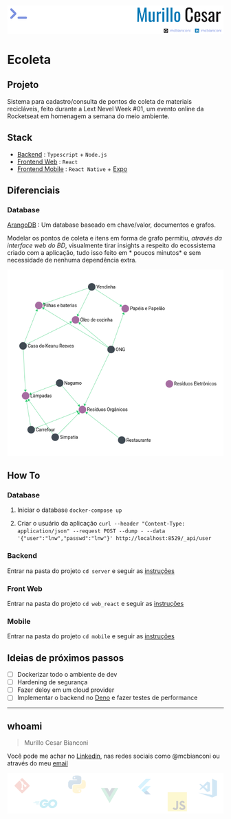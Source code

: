 ![Banner](https://github.com/mcbianconi/images/blob/master/banner.png)
# Ecoleta

## Projeto
Sistema para cadastro/consulta de pontos de coleta de materiais recicláveis,
feito durante a Lext Nevel Week #01, um evento online da Rocketseat em homenagem a semana do meio ambiente.

## Stack
- [Backend](/server) : `Typescript` +  `Node.js `
- [Frontend Web](./web_react) : `React`
- [Frontend Mobile](./mobile) : `React Native` + [Expo](https://expo.io/)

## Diferenciais

### Database

[ArangoDB](https://www.arangodb.com/) : Um database baseado em chave/valor, documentos e  grafos.

Modelar os pontos de coleta e itens em forma de grafo permitiu, *através da interface web do BD*, visualmente tirar insights a respeito do ecossistema criado com a aplicação, tudo isso feito em * poucos minutos* e sem necessidade de nenhuma dependência extra.

![](exemplo_grafo.png)

## How To

### Database
1. Iniciar o database `docker-compose up`

2. Criar o usuário da aplicação `curl --header "Content-Type: application/json" --request POST --dump - --data '{"user":"lnw","passwd":"lnw"}' http://localhost:8529/_api/user`

### Backend
Entrar na pasta do projeto `cd server` e seguir as [instruções](/server)

### Front Web
Entrar na pasta do projeto `cd web_react` e seguir as [instruções](/web_react)

### Mobile
Entrar na pasta do projeto `cd mobile` e seguir as [instruções](/mobile)


## Ideias de próximos passos
- [ ] Dockerizar todo o ambiente de dev
- [ ] Hardening de segurança
- [ ] Fazer deloy em um cloud provider
- [ ] Implementar o backend no [Deno](https://deno.land/) e fazer testes de performance

---


## whoami
> Murillo Cesar Bianconi

Você pode me achar no [Linkedin](https://www.linkedin.com/in/mcbianconi/), nas redes sociais como @mcbianconi ou através do meu [email](mailto:murillo.ianconi@gmail.com)

![End Banner](https://github.com/mcbianconi/images/blob/master/readme-footer.png)
